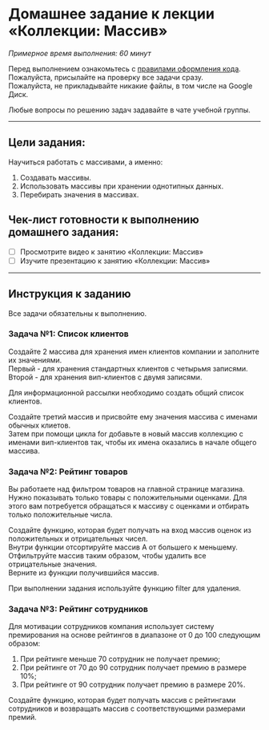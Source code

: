 # Домашнее задание к лекции «Коллекции: Массив»

_Примерное время выполнения: 60 минут_

Перед выполнением ознакомьтесь с [правилами оформления кода](https://github.com/netology-code/codestyle/blob/master/swift/README.md).   
Пожалуйста, присылайте на проверку все задачи сразу.  
Пожалуйста, не прикладывайте никакие файлы, в том числе на Google Диск.

Любые вопросы по решению задач задавайте в чате учебной группы.

_______
## Цели задания:

Научиться работать с массивами, а именно:
1. Создавать массивы.
2. Использовать массивы при хранении однотипных данных.
3. Перебирать значения в массивах.

## Чек-лист готовности к выполнению домашнего задания:

- [ ] Просмотрите видео к занятию «Коллекции: Массив»
- [ ] Изучите презентацию к занятию «Коллекции: Массив»

----------------------

## Инструкция к заданию
Все задачи обязательны к выполнению.

### Задача №1: Список клиентов

Создайте 2 массива для хранения имен клиентов компании и заполните их значениями.  
Первый - для хранения стандартных клиентов с четырьмя записями.  
Второй - для хранения вип-клиентов с двумя записями.  

Для информационной рассылки необходимо создать общий список клиентов.

Создайте третий массив и присвойте ему значения массива с именами обычных клиетов.  
Затем при помощи цикла for добавьте в новый массив коллекцию с именами вип-клиентов так, чтобы их имена оказались в начале общего массива.


### Задача №2: Рейтинг товаров

Вы работаете над фильтром товаров на главной странице магазина. Нужно показывать только товары с положительными оценками. Для этого вам потребуется обращаться к массиву с оценками и отбирать только положительные числа. 

Создайте функцию, которая будет получать на вход массив оценок из положительных и отрицательных чисел.  
Внутри функции отсортируйте массив A от большего к меньшему.  
Отфильтруйте массив таким образом, чтобы удалить все отрицательные значения.  
Верните из функции получившийся массив.
    
При выполнении задания используйте функцию filter для удаления.


### Задача №3: Рейтинг сотрудников

Для мотивации сотрудников компания использует систему премирования на основе рейтингов в диапазоне от 0 до 100 следующим образом:
1. При рейтинге меньше 70 сотрудник не получает премию;
2. При рейтинге от 70 до 90 сотрудник получает премию в размере 10%;
3. При рейтинге от 90 сотрудник получает премию в размере 20%.

Создайте функцию, которая будет получать массив с рейтингами сотрудников и возвращать массив с соответствующими размерами премий.
